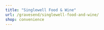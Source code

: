 ```yaml
---
title: "Singlewell Food & Wine"
url: /gravesend/singlewell-food-and-wine/
shop: convenience
---
```

